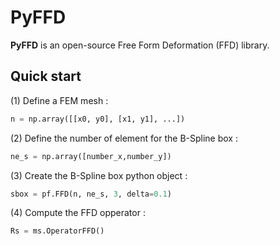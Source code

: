 # PyFFD

**PyFFD** is an open-source Free Form Deformation (FFD) library.


## Quick start

(1) Define a FEM mesh :
```python
n = np.array([[x0, y0], [x1, y1], ...])
```

(2) Define the number of element for the B-Spline box :
```python
ne_s = np.array([number_x,number_y])
```

(3) Create the B-Spline box python object : 
```python
sbox = pf.FFD(n, ne_s, 3, delta=0.1)
```

(4) Compute the FFD opperator :
```python
Rs = ms.OperatorFFD()
```